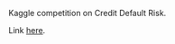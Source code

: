 Kaggle competition on Credit Default Risk.

Link [here](https://www.kaggle.com/c/home-credit-default-risk).

